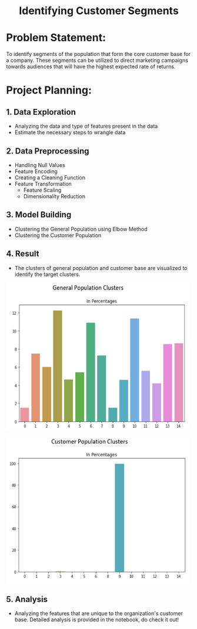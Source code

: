 <h1 align="center">Identifying Customer Segments</h1>

# Problem Statement: 

To identify segments of the population that form the core customer base for a company. These segments can be utilized to direct marketing campaigns towards audiences that will have the highest expected rate of returns.

# Project Planning:

## 1.  Data Exploration
  * Analyzing the data and type of features present in the data
  * Estimate the necessary steps to wrangle data

## 2. Data Preprocessing  
  * Handling Null Values
  * Feature Encoding
  * Creating a Cleaning Function
  * Feature Transformation
      - Feature Scaling
      - Dimensionality Reduction

## 3. Model Building
  * Clustering the General Population using Elbow Method
  * Clustering the Customer Population

## 4. Result
  * The clusters of general population and customer base are visualized to identify the target clusters.  

<img
  src="https://github.com/Praveen-Samudrala/Machine-Learning-and-Data-Science/blob/main/Projects/Customer%20Segmentation/Images/General%20Population%20Cluster.png"
  alt="Customer Population Clusters"
  title="Customer Population Clusters"
  style="display: inline-block; margin: 0 auto; width:500px; height:400px"/>

<img
  src="https://github.com/Praveen-Samudrala/Machine-Learning-and-Data-Science/blob/main/Projects/Customer%20Segmentation/Images/Customer%20Cluster.png"
  alt="General Population Clusters"
  title="General Population Clusters"
  style="display: inline-block; margin: 0 auto; width:500px; height:400px"/>
  

## 5. Analysis
  * Analyzing the features that are unique to the organization's customer base. Detailed analysis is provided in the notebook, do check it out!
